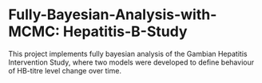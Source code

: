 # Fully-Bayesian-Analysis-with-MCMC: Hepatitis-B-Study

This project implements fully bayesian analysis of the Gambian Hepatitis Intervention Study, where two models were developed to define behaviour
of HB-titre level change over time. 
